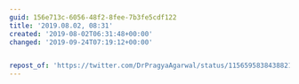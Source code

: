 ```yaml
---
guid: 156e713c-6056-48f2-8fee-7b3fe5cdf122
title: '2019.08.02, 08:31'
created: '2019-08-02T06:31:48+00:00'
changed: '2019-09-24T07:19:12+00:00'


repost_of: 'https://twitter.com/DrPragyaAgarwal/status/1156595838438821888?s=09'
---
```



